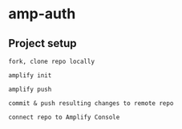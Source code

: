 # amp-auth

## Project setup
```
fork, clone repo locally

amplify init

amplify push

commit & push resulting changes to remote repo

connect repo to Amplify Console
```

